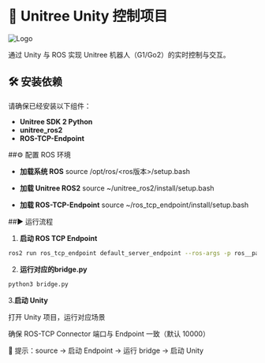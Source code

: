 # 🐾 Unitree Unity 控制项目

![Logo](https://example.com/logo.png)

通过 Unity 与 ROS 实现 Unitree 机器人（G1/Go2）的实时控制与交互。

## 🛠️ 安装依赖

请确保已经安装以下组件：

- **Unitree SDK 2 Python**
- **unitree_ros2**
- **ROS-TCP-Endpoint**


##⚙️ 配置 ROS 环境

- **加载系统 ROS**
source /opt/ros/<ros版本>/setup.bash

- **加载 Unitree ROS2**
source ~/unitree_ros2/install/setup.bash

- **加载 ROS-TCP-Endpoint**
source ~/ros_tcp_endpoint/install/setup.bash

##▶️ 运行流程
1. **启动 ROS TCP Endpoint**
```bash
ros2 run ros_tcp_endpoint default_server_endpoint --ros-args -p ros__parameters.ros_tcp_port:=10000
```

2. **运行对应的bridge.py**
```bash
python3 bridge.py
```
3.**启动 Unity**

打开 Unity 项目，运行对应场景

确保 ROS-TCP Connector 端口与 Endpoint 一致（默认 10000）

🔹 提示：source → 启动 Endpoint → 运行 bridge → 启动 Unity

